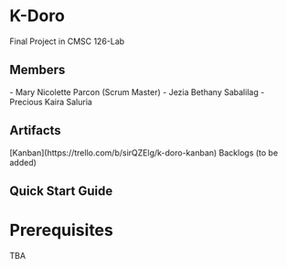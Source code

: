<h1>K-Doro</h1>
Final Project in CMSC 126-Lab

<h2>Members</h2>
- Mary Nicolette Parcon (Scrum Master)
- Jezia Bethany Sabalilag
- Precious Kaira Saluria

<h2>Artifacts</h2>
[Kanban](https://trello.com/b/sirQZElg/k-doro-kanban)
Backlogs (to be added)

<h2>Quick Start Guide</h2>
<h1>Prerequisites</h2>
TBA
